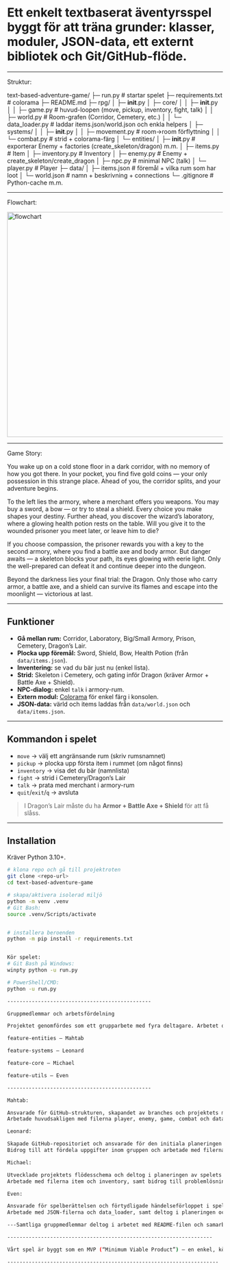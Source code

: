 # Ett enkelt textbaserat äventyrsspel byggt för att träna grunder: klasser, moduler, JSON-data, ett externt bibliotek och Git/GitHub-flöde.

-----------------------------------------------------

Struktur:

text-based-adventure-game/
├─ run.py                     # startar spelet
├─ requirements.txt           # colorama
├─ README.md
├─ rpg/
│  ├─ __init__.py
│  ├─ core/
│  │  ├─ __init__.py
│  │  ├─ game.py             # huvud-loopen (move, pickup, inventory, fight, talk)
│  │  ├─ world.py            # Room-grafen (Corridor, Cemetery, etc.)
│  │  └─ data_loader.py      # laddar items.json/world.json och enkla helpers
│  ├─ systems/
│  │  ├─ __init__.py
│  │  ├─ movement.py         #  room→room förflyttning
│  │  └─ combat.py           #  strid + colorama-färg
│  └─ entities/
│     ├─ __init__.py         # exporterar Enemy + factories (create_skeleton/dragon) m.m.
│     ├─ items.py            # Item 
│     ├─ inventory.py        # Inventory 
│     ├─ enemy.py            # Enemy + create_skeleton/create_dragon
│     ├─ npc.py              # minimal NPC (talk)
│     └─ player.py           # Player 
├─ data/
│  ├─ items.json             # föremål + vilka rum som har loot
│  └─ world.json             # namn + beskrivning + connections
└─ .gitignore                #  Python-cache m.m.

----------------------------------------------------------------------------------------------------
Flowchart:

<img width="565" height="525" alt="flowchart" src="https://github.com/user-attachments/assets/4dcf06d2-692a-4cd9-b3bd-2a884573d27a" />


--------------------------------------------------------------------------------------

Game Story:

You wake up on a cold stone floor in a dark corridor, with no memory of how you got there. In your pocket, you find five gold coins — your only possession in this strange place. Ahead of you, the corridor splits, and your adventure begins.

To the left lies the armory, where a merchant offers you weapons. You may buy a sword, a bow — or try to steal a shield. Every choice you make shapes your destiny.
Further ahead, you discover the wizard’s laboratory, where a glowing health potion rests on the table. Will you give it to the wounded prisoner you meet later, or leave him to die?

If you choose compassion, the prisoner rewards you with a key to the second armory, where you find a battle axe and body armor.
But danger awaits — a skeleton blocks your path, its eyes glowing with eerie light. Only the well-prepared can defeat it and continue deeper into the dungeon.

Beyond the darkness lies your final trial: the Dragon.
Only those who carry armor, a battle axe, and a shield can survive its flames and escape into the moonlight — victorious at last.


--------------------------------------------------------------------------------------------
## Funktioner

- **Gå mellan rum:** Corridor, Laboratory, Big/Small Armory, Prison, Cemetery, Dragon’s Lair.
- **Plocka upp föremål:** Sword, Shield, Bow, Health Potion (från `data/items.json`).
- **Inventering:** se vad du bär just nu (enkel lista).
- **Strid:** Skeleton i Cemetery, och gating inför Dragon (kräver Armor + Battle Axe + Shield).
- **NPC-dialog:** enkel `talk` i armory-rum.
- **Extern modul:** [Colorama](https://pypi.org/project/colorama/) för enkel färg i konsolen.
- **JSON-data:** värld och items laddas från `data/world.json` och `data/items.json`.


--------------------------------------------------------------------------------------------

## Kommandon i spelet

- `move` → välj ett angränsande rum (skriv rumsnamnet)
- `pickup` → plocka upp första item i rummet (om något finns)
- `inventory` → visa det du bär (namnlista)
- `fight` → strid i Cemetery/Dragon’s Lair
- `talk` → prata med merchant i armory-rum
- `quit`/`exit`/`q` → avsluta


> I Dragon’s Lair måste du ha **Armor + Battle Axe + Shield** för att få slåss.

-----------------------------------------------------------------------------------------

## Installation

Kräver Python 3.10+.

```bash
# klona repo och gå till projektroten
git clone <repo-url>
cd text-based-adventure-game

# skapa/aktivera isolerad miljö
python -m venv .venv
# Git Bash:
source .venv/Scripts/activate


# installera beroenden
python -m pip install -r requirements.txt


Kör spelet:
# Git Bash på Windows:
winpty python -u run.py

# PowerShell/CMD:
python -u run.py

-----------------------------------------------

Gruppmedlemmar och arbetsfördelning

Projektet genomfördes som ett grupparbete med fyra deltagare. Arbetet organiserades via GitHub där varje medlem ansvarade för sin egen branch enligt följande:

feature-entities – Mahtab

feature-systems – Leonard

feature-core – Michael

feature-utils – Even

-----------------------------------------------

Mahtab:

Ansvarade för GitHub-strukturen, skapandet av branches och projektets mappstruktur.
Arbetade huvudsakligen med filerna player, enemy, game, combat och data_loader, samt hanterade felsökning och körning av projektet.

Leonard:

Skapade GitHub-repositoriet och ansvarade för den initiala planeringen av projektet.
Bidrog till att fördela uppgifter inom gruppen och arbetade med filerna game, movement, npc och __init__.

Michael:

Utvecklade projektets flödesschema och deltog i planeringen av spelets övergripande struktur.
Arbetade med filerna item och inventory, samt bidrog till problemlösning under utvecklingsprocessen.

Even:

Ansvarade för spelberättelsen och förtydligade händelseförloppet i spelet.
Arbetade med JSON-filerna och data_loader, samt deltog i planeringen och anpassningen av spelets innehåll.

---Samtliga gruppmedlemmar deltog i arbetet med README-filen och samarbetade aktivt med felsökning och stöd i GitHub-miljön under hela projektets gång.

-------------------------------------------------------------------

Vårt spel är byggt som en MVP (“Minimum Viable Product”) – en enkel, körbar version som visar våra viktigaste idéer: rörelse mellan rum, strid, och hantering av föremål. Det fungerar som en grund som vi kan bygga vidare på i framtiden.

---------------------------------------------------------------------




